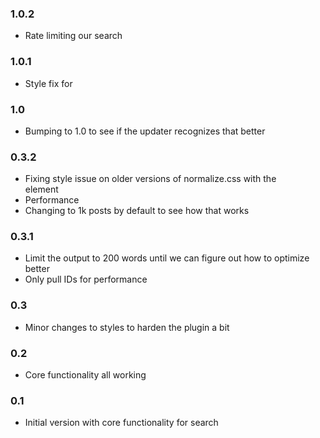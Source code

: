 ### 1.0.2
* Rate limiting our search

### 1.0.1
* Style fix for <summary>

### 1.0
* Bumping to 1.0 to see if the updater recognizes that better

### 0.3.2
* Fixing style issue on older versions of normalize.css with the <summary> element
* Performance
* Changing to 1k posts by default to see how that works

### 0.3.1
* Limit the output to 200 words until we can figure out how to optimize better
* Only pull IDs for performance

### 0.3
* Minor changes to styles to harden the plugin a bit

### 0.2 
* Core functionality all working

### 0.1
* Initial version with core functionality for search





